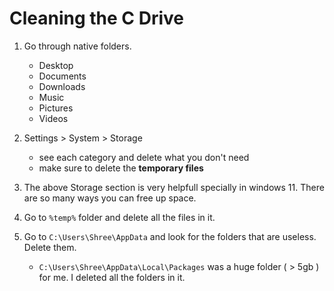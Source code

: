 # Cleaning the C Drive

1. Go through native folders.

   - Desktop
   - Documents
   - Downloads
   - Music
   - Pictures
   - Videos

2. Settings > System > Storage

   - see each category and delete what you don't need
   - make sure to delete the **temporary files**

3. The above Storage section is very helpfull specially in windows 11. There are so many ways you can free up space.

4. Go to `%temp%` folder and delete all the files in it.

5. Go to `C:\Users\Shree\AppData` and look for the folders that are useless. Delete them.
   - `C:\Users\Shree\AppData\Local\Packages` was a huge folder ( > 5gb ) for me. I deleted all the folders in it.
